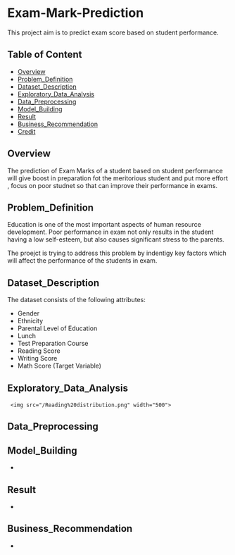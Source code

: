 # Exam-Mark-Prediction
This project aim is to predict exam score based on student performance.

## Table of Content
  * [Overview](#Overview)
  * [Problem_Definition](#Problem_Definition)
  * [Dataset_Description](#Dataset_Description)
  * [Exploratory_Data_Analysis](#Exploratory_Data_Analysis)
  * [Data_Preprocessing](#Data_Preprocessing)
  * [Model_Building](#Model_Building)
  * [Result](#Result)
  * [Business_Recommendation](#Business_Recommendation)
  * [Credit](#Credit)
  
## Overview
The prediction of Exam Marks of a student based on student performance will give boost in preparation fot the meritorious student and put more effort , focus  on poor studnet so that can improve their performance in exams.


 
 ## Problem_Definition
 Education is one of the most important aspects of human resource development. Poor  performance in exam not only results in the student  having a low self-esteem, but also causes significant stress to the parents.
 
 The proejct is trying to address this problem by indentigy key factors which will affect the performance of the students in exam.
 
 
 ## Dataset_Description
 The dataset consists of the following attributes:

* Gender
* Ethnicity
* Parental Level of Education
* Lunch
* Test Preparation Course
* Reading Score
* Writing Score
* Math Score (Target Variable)


 
## Exploratory_Data_Analysis

     
     <img src="/Reading%20distribution.png" width="500">



## Data_Preprocessing



## Model_Building
* 
## Result
* 
## Business_Recommendation
*


